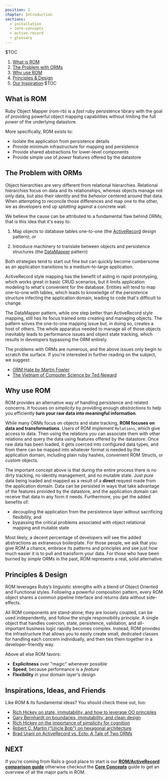```yaml
---
position: 1
chapter: Introduction
sections:
  - installation
  - core-concepts
  - active-record
  - glossary
---
```


$TOC
  1. [What is ROM](#what-is-rom)
  2. [The Problem with ORMs](#the-problem-with-orms)
  3. [Why use ROM](#why-use-rom)
  4. [Principles & Design](#principles-amp-design)
  5. [Our Inspiration](#inspirations-ideas-and-friends)
$TOC

## What is ROM

Ruby Object Mapper (rom-rb) is a *fast* ruby persistence library with the goal of providing powerful object mapping capabilities without limiting the full *power* of the underlying datastore.

More specifically, ROM exists to:

* Isolate the application from persistence details
* Provide minimum infrastructure for mapping and persistence
* Provide shared abstractions for lower-level components
* Provide simple use of *power* features offered by the datastore

## The Problem with ORMs

Object hierarchies are very different from relational hierarchies. Relational hierarchies focus on data and its relationships, whereas objects manage not only data, but also their *identity* and the *behavior* centered around that data. When attempting to reconcile those differences and map one to the other, we as developers end up *splatting* against a concrete wall.

We believe the cause can be attributed to a fundamental flaw behind ORMs; that is this idea that it's easy to:

1. Map objects to database tables one-to-one (the [ActiveRecord](https://en.wikipedia.org/wiki/Active_record_pattern) design pattern); or

2. Introduce machinery to translate between objects and persistence structures (the [DataMapper](https://en.wikipedia.org/wiki/Data_mapper_pattern) pattern)

Both strategies tend to start out fine but can quickly become cumbersome as an application transitions to a medium-to-large application.

ActiveRecord style mapping has the benefit of aiding in rapid prototyping, which works great in basic CRUD scenarios, but it limits application modeling to what's convenient for the database. Entities will tend to map one-to-one with tables, which leads to knowledge of the persistence structure infecting the application domain, leading to code that's difficult to change.

The DataMapper pattern, while one step better than ActiveRecord style mapping, still has its focus trained onto creating and managing objects. The pattern solves the one-to-one mapping issue but, in doing so, creates a host of others. The whole apparatus needed to manage all of those objects inevitably leads to performance issues and object state tracking, which results in developers bypassing the ORM entirely.

The problems with ORMs are numerous, and the above issues only begin to scratch the surface. If you're interested in further reading on the subject, we suggest:

* [ORM Hate by Martin Fowler](https://martinfowler.com/bliki/OrmHate.html)
* [The Vietnam of Computer Science by Ted Neward](http://blogs.tedneward.com/post/the-vietnam-of-computer-science/)

## Why use ROM

ROM provides an alternative way of handling persistence and related concerns. It focuses on *simplicity* by providing enough *abstractions* to help you efficiently **turn your raw data into meaningful information**.

While many ORMs focus on objects and state tracking, **ROM focuses on data and transformations**. Users of ROM implement `Relations`, which give access to data. Then using the relations you can associate them with other relations and query the data using features offered by the datastore. Once raw data has been loaded, it gets coerced into configured data types, and from there can be mapped into whatever format is needed by the application domain, including plain ruby hashes, convenient ROM Structs, or custom objects.

The important concept above is that during the entire process there is no dirty tracking, no identity management, and no mutable state. Just *pure* data being loaded and mapped as a result of a **direct** request made from the application domain. Data can be persisted in ways that take advantage of the features provided by the datastore, and the application domain can receive that data in any form it needs. Furthermore, you get the added benefits of:

* decoupling the application from the persistence layer without sacrificing flexibility, and
* bypassing the critical problems associated with object relational mapping and mutable state

Most likely, a decent percentage of developers will see the added abstractions as extraneous boilerplate. For those people, we ask that you give ROM a chance, embrace its patterns and principles and see just how much easier it is to pull and transform your data. For those who have been burned by *simple* ORMs in the past, ROM represents a real, solid alternative.

## Principles & Design

ROM leverages Ruby’s linguistic strengths with a blend of Object Oriented and Functional styles. Following a powerful composition pattern, every ROM object shares a common pipeline interface and returns data without side-effects.

All ROM components are stand-alone; they are loosely coupled, can be used independently, and follow the single responsibility principle. A single object that handles coercion, state, persistence, validation, and all-important business logic rapidly becomes complex. Instead, ROM provides the infrastructure that allows you to easily create small, dedicated classes for handling each concern individually, and then ties them together in a developer-friendly way.

Above all else ROM favors:

* **Explicitness** over "magic" whenever possible
* **Speed**, because performance is a *feature*
* **Flexibility** in your domain layer's design

## Inspirations, Ideas, and Friends

Like ROM & its fundamental ideas? You should check these out, too:

* [Rich Hickey on state, immutability, and how to leverage OO principles](http://www.infoq.com/presentations/Are-We-There-Yet-Rich-Hickey)
* [Gary Bernhardt on boundaries, immutability, and clean design](https://www.youtube.com/watch?v=yTkzNHF6rMs)
* [Rich Hickey on the importance of simplicity for cognition](https://www.youtube.com/watch?v=rI8tNMsozo0)
* [Robert C. Martin (“Uncle Bob”) on hexagonal architecture](https://www.youtube.com/watch?v=WpkDN78P884)
* [Brad Urani on ActiveRecord vs. Ecto: A Tale of Two ORMs](http://confreaks.tv/videos/railsconf2016-activerecord-vs-ecto-a-tale-of-two-orms)

<!-- ## Criticisms

Should collect a number of criticisms lobbed against ROM and attempt to answer
them here. Left for future changes. -->

## NEXT

If you're coming from Rails a good place to start is our [**ROM/ActiveRecord comparison guide**](/learn/introduction/active-record)
otherwise checkout the [**Core Concepts**](/learn/introduction/core-concepts) guide to get an overview of all the major parts in ROM.
